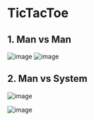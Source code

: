 # TicTacToe
## 1. Man vs Man
  ![image](https://github.com/user-attachments/assets/fe6969e9-46c0-46ee-b197-162f5aa006b7)
  ![image](https://github.com/user-attachments/assets/fcdf3b2c-6f8d-4c23-b14a-0be06a5624e0)


## 2. Man vs System
![image](https://github.com/user-attachments/assets/de35d8d4-9065-4210-b8a6-12bc192f1cad)

![image](https://github.com/user-attachments/assets/fe90509b-7c2f-41f5-9a46-aad92b1cb1b9)
